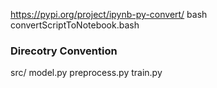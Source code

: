 https://pypi.org/project/ipynb-py-convert/
bash convertScriptToNotebook.bash <modelname>

### Direcotry Convention

src/<model name>
model.py
preprocess.py
train.py
